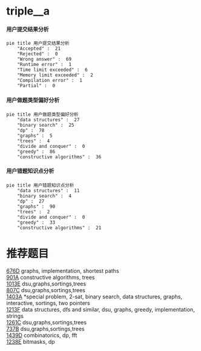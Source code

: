# triple__a

<!-- tabs:start -->



#### **用户提交结果分析**

```mermaid
pie title 用户提交结果分析
    "Accepted" :  21
    "Rejected" :  0
    "Wrong answer" :  69
    "Runtime error" :  1
    "Time limit exceeded" :  6
    "Memory limit exceeded" :  2
    "Compilation error" :  1
    "Partial" :  0
```

#### **用户做题类型偏好分析**

```mermaid
pie title 用户做题类型偏好分析
    "data structures" :  27
    "binary search" :  25
    "dp" :  78
    "graphs" :  5
    "trees" :  4
    "divide and conquer" :  0
    "greedy" :  86
    "constructive algorithms" :  36
```
#### **用户错题知识点分析**

```mermaid
pie title 用户错题知识点分析
    "data structures" :  11
    "binary search" :  4
    "dp" :  27
    "graphs" :  90
    "trees" :  2
    "divide and conquer" :  0
    "greedy" :  33
    "constructive algorithms" :  21
```



<!-- tabs:end -->
# 推荐题目
[676D](https://codeforces.com/contest/676/problem/D)		graphs,
                        implementation,
                        shortest paths		  
[901A](https://codeforces.com/contest/901/problem/A)		constructive algorithms,
                        trees		  
[1013E](https://codeforces.com/contest/1013/problem/E)		dsu,graphs,sortings,trees		  
[807C](https://codeforces.com/contest/807/problem/C)		dsu,graphs,sortings,trees		  
[1403A](https://codeforces.com/contest/1403/problem/A)		*special problem,
                        2-sat,
                        binary search,
                        data structures,
                        graphs,
                        interactive,
                        sortings,
                        two pointers		  
[1213F](https://codeforces.com/contest/1213/problem/F)		data structures,
                        dfs and similar,
                        dsu,
                        graphs,
                        greedy,
                        implementation,
                        strings		  
[1261C](https://codeforces.com/contest/1261/problem/C)		dsu,graphs,sortings,trees		  
[737B](https://codeforces.com/contest/737/problem/B)		dsu,graphs,sortings,trees		  
[1439D](https://codeforces.com/contest/1439/problem/D)		combinatorics,
                        dp,
                        fft		  
[1238E](https://codeforces.com/contest/1238/problem/E)		bitmasks,
                        dp		  
